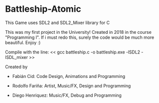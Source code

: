 # Battleship-Atomic

This Game uses SDL2 and SDL2_Mixer library for C

This was my first project in the University!
Created in 2018 in the course "Programming I".
If i must redo this, surely the code would be much more beautiful.
Enjoy :)

Compile with the line:
<< gcc battleship.c -o battleship.exe -lSDL2 -lSDL_mixer >>

Created by

- Fabián Cid: Code Design, Animations and Programming

- Rodolfo Fariña: Artist, Music/FX, Design and Programming

- Diego Henriquez: Music/FX, Debug and Programming
